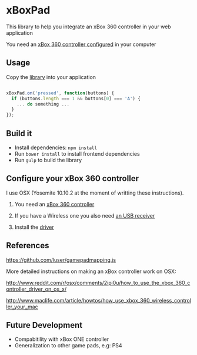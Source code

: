 xBoxPad
==================================================

This library to help you integrate an xBox 360 
controller in your web application

You need an [xBox 360 controller configured](#configure-your-xbox-360-controller) in your computer

Usage
--------------------------------------

Copy the [library](https://raw.githubusercontent.com/vr-components/xboxpad/master/build/xboxpad.js) into your application

```js

xBoxPad.on('pressed', function(buttons) {
  if (buttons.length === 1 && buttons[0] === 'A') {
    ... do something ...
  }
});

```

Build it
--------------------------------------

- Install dependencies: `npm install`
- Run `bower install` to install frontend dependencies
- Run `gulp` to build the library

<a id="configure"></a>Configure your xBox 360 controller
--------------------------------------

I use OSX (Yosemite 10.10.2 at the moment of writting these instructions).

1. You need an [xBox 360 controller](http://www.amazon.com/Xbox-360-Wireless-Controller-Glossy-Black/dp/B003ZSP0WW)

2. If you have a Wireless one you also need [an USB receiver](http://www.amazon.com/dp/B000HZFCT2/ref=pe_175190_21431760_M3T1_ST1_dp_1)

3. Install the [driver](https://github.com/d235j/360Controller/releases)

References
--------------------------------------

https://github.com/luser/gamepadmapping.js

More detailed instructions on making an xBox controller work on OSX:

http://www.reddit.com/r/osx/comments/2ipi0u/how_to_use_the_xbox_360_controller_driver_on_os_x/

http://www.maclife.com/article/howtos/how_use_xbox_360_wireless_controller_your_mac

Future Development
--------------------------------------

- Compabitility with xBox ONE controller
- Generalization to other game pads, e.g: PS4
